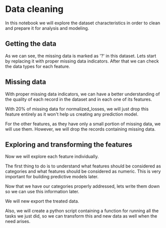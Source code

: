 # Data cleaning

In this notebook we will explore the dataset characteristics in order to clean and prepare it for analysis and modeling.

## Getting the data

As we can see, the missing data is marked as '?' in this dataset.
Lets start by replacing it with proper missing data indicators. After that we can check the data types for each feature.

## Missing data

With proper missing data indicators, we can have a better understanding of the quality of each record in the dataset and in each one of its features.


With 20% of missing data for normalized_losses, we will just drop this feature entirely as it won't help us creating any prediction model.

For the other features, as they have only a small portion of missing data, we will use them. However, we will drop the records containing missing data.


## Exploring and transforming the features

Now we will explore each feature individually.

The first thing to do is to understand what features should be considered as categories and what features should be considered as numeric. This is very important for building predictive models later.

Now that we have our categories properly addressed, lets write them down so we can use this information later.

We will new export the treated data.

Also, we will create a python script containing a function for running all the tasks we just did, so we can transform this and new data as well when the need arises.
